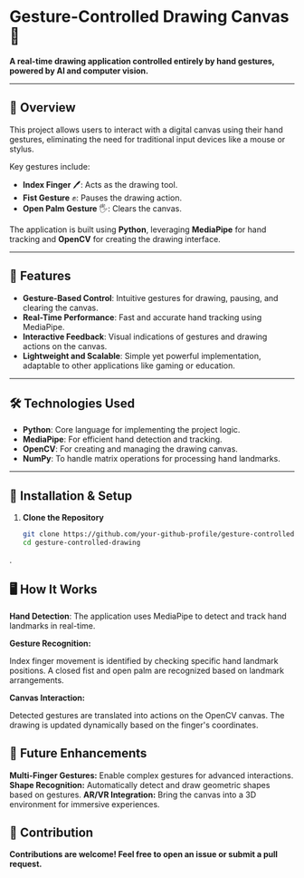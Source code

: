 # Gesture-Controlled Drawing Canvas 🎨  
**A real-time drawing application controlled entirely by hand gestures, powered by AI and computer vision.**

---

## 🌟 Overview  
This project allows users to interact with a digital canvas using their hand gestures, eliminating the need for traditional input devices like a mouse or stylus.  

Key gestures include:  
- **Index Finger** 🖊️: Acts as the drawing tool.  
- **Fist Gesture** ✊: Pauses the drawing action.  
- **Open Palm Gesture** 🖐️: Clears the canvas.

The application is built using **Python**, leveraging **MediaPipe** for hand tracking and **OpenCV** for creating the drawing interface.

---

## 🎯 Features  
- **Gesture-Based Control**: Intuitive gestures for drawing, pausing, and clearing the canvas.  
- **Real-Time Performance**: Fast and accurate hand tracking using MediaPipe.  
- **Interactive Feedback**: Visual indications of gestures and drawing actions on the canvas.  
- **Lightweight and Scalable**: Simple yet powerful implementation, adaptable to other applications like gaming or education.  

---

## 🛠️ Technologies Used  
- **Python**: Core language for implementing the project logic.  
- **MediaPipe**: For efficient hand detection and tracking.  
- **OpenCV**: For creating and managing the drawing canvas.  
- **NumPy**: To handle matrix operations for processing hand landmarks.  

---

## 🚀 Installation & Setup  

1. **Clone the Repository**  
   ```bash
   git clone https://github.com/your-github-profile/gesture-controlled-drawing.git
   cd gesture-controlled-drawing

.
## 🖥️ How It Works
**Hand Detection**:
The application uses MediaPipe to detect and track hand landmarks in real-time.

**Gesture Recognition:**

Index finger movement is identified by checking specific hand landmark positions.
A closed fist and open palm are recognized based on landmark arrangements.

**Canvas Interaction:**

Detected gestures are translated into actions on the OpenCV canvas.
The drawing is updated dynamically based on the finger's coordinates.

## 🤔 Future Enhancements
**Multi-Finger Gestures:** Enable complex gestures for advanced interactions.
**Shape Recognition:** Automatically detect and draw geometric shapes based on gestures.
**AR/VR Integration:** Bring the canvas into a 3D environment for immersive experiences.


## 🤝 Contribution
**Contributions are welcome! Feel free to open an issue or submit a pull request.**
